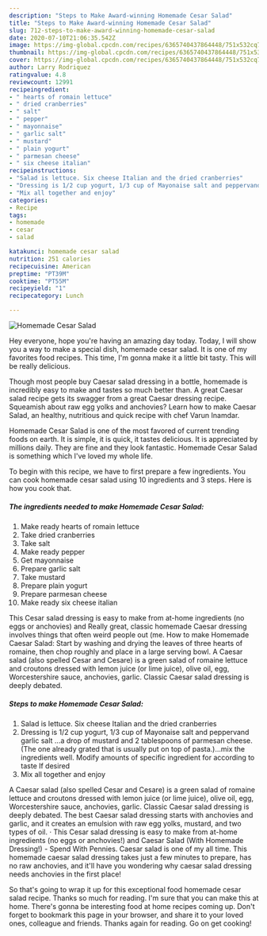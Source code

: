 ```yaml
---
description: "Steps to Make Award-winning Homemade Cesar Salad"
title: "Steps to Make Award-winning Homemade Cesar Salad"
slug: 712-steps-to-make-award-winning-homemade-cesar-salad
date: 2020-07-10T21:06:35.542Z
image: https://img-global.cpcdn.com/recipes/6365740437864448/751x532cq70/homemade-cesar-salad-recipe-main-photo.jpg
thumbnail: https://img-global.cpcdn.com/recipes/6365740437864448/751x532cq70/homemade-cesar-salad-recipe-main-photo.jpg
cover: https://img-global.cpcdn.com/recipes/6365740437864448/751x532cq70/homemade-cesar-salad-recipe-main-photo.jpg
author: Larry Rodriquez
ratingvalue: 4.8
reviewcount: 12991
recipeingredient:
- " hearts of romain lettuce"
- " dried cranberries"
- " salt"
- " pepper"
- " mayonnaise"
- " garlic salt"
- " mustard"
- " plain yogurt"
- " parmesan cheese"
- " six cheese italian"
recipeinstructions:
- "Salad is lettuce. Six cheese Italian and the dried cranberries"
- "Dressing is 1/2 cup yogurt, 1/3 cup of Mayonaise salt and peppervand garlic salt ...a drop of mustard and 2 tablespoons of parmesan cheese. (The one already grated that is usually put on top of pasta.)...mix the  ingredients well.  Modify amounts of specific ingredient for according to taste If desired"
- "Mix all together and enjoy"
categories:
- Recipe
tags:
- homemade
- cesar
- salad

katakunci: homemade cesar salad 
nutrition: 251 calories
recipecuisine: American
preptime: "PT39M"
cooktime: "PT55M"
recipeyield: "1"
recipecategory: Lunch

---
```



![Homemade Cesar Salad](https://img-global.cpcdn.com/recipes/6365740437864448/751x532cq70/homemade-cesar-salad-recipe-main-photo.jpg)

Hey everyone, hope you're having an amazing day today. Today, I will show you a way to make a special dish, homemade cesar salad. It is one of my favorites food recipes. This time, I'm gonna make it a little bit tasty. This will be really delicious.

Though most people buy Caesar salad dressing in a bottle, homemade is incredibly easy to make and tastes so much better than. A great Caesar salad recipe gets its swagger from a great Caesar dressing recipe. Squeamish about raw egg yolks and anchovies? Learn how to make Caesar Salad, an healthy, nutritious and quick recipe with chef Varun Inamdar.

Homemade Cesar Salad is one of the most favored of current trending foods on earth. It is simple, it is quick, it tastes delicious. It is appreciated by millions daily. They are fine and they look fantastic. Homemade Cesar Salad is something which I've loved my whole life.


To begin with this recipe, we have to first prepare a few ingredients. You can cook homemade cesar salad using 10 ingredients and 3 steps. Here is how you cook that.

<!--inarticleads1-->

##### The ingredients needed to make Homemade Cesar Salad:

1. Make ready  hearts of romain lettuce
1. Take  dried cranberries
1. Take  salt
1. Make ready  pepper
1. Get  mayonnaise
1. Prepare  garlic salt
1. Take  mustard
1. Prepare  plain yogurt
1. Prepare  parmesan cheese
1. Make ready  six cheese italian


This Cesar salad dressing is easy to make from at-home ingredients (no eggs or anchovies) and Really great, classic homemade Caesar dressing involves things that often weird people out (me. How to make Homemade Caesar Salad: Start by washing and drying the leaves of three hearts of romaine, then chop roughly and place in a large serving bowl. A Caesar salad (also spelled Cesar and Cesare) is a green salad of romaine lettuce and croutons dressed with lemon juice (or lime juice), olive oil, egg, Worcestershire sauce, anchovies, garlic. Classic Caesar salad dressing is deeply debated. 

<!--inarticleads2-->

##### Steps to make Homemade Cesar Salad:

1. Salad is lettuce. Six cheese Italian and the dried cranberries
1. Dressing is 1/2 cup yogurt, 1/3 cup of Mayonaise salt and peppervand garlic salt ...a drop of mustard and 2 tablespoons of parmesan cheese. (The one already grated that is usually put on top of pasta.)...mix the  ingredients well.  Modify amounts of specific ingredient for according to taste If desired
1. Mix all together and enjoy


A Caesar salad (also spelled Cesar and Cesare) is a green salad of romaine lettuce and croutons dressed with lemon juice (or lime juice), olive oil, egg, Worcestershire sauce, anchovies, garlic. Classic Caesar salad dressing is deeply debated. The best Caesar salad dressing starts with anchovies and garlic, and it creates an emulsion with raw egg yolks, mustard, and two types of oil. · This Cesar salad dressing is easy to make from at-home ingredients (no eggs or anchovies!) and Caesar Salad (With Homemade Dressing!) - Spend With Pennies. Caesar salad is one of my all time. This homemade caesar salad dressing takes just a few minutes to prepare, has no raw anchovies, and it&#39;ll have you wondering why caesar salad dressing needs anchovies in the first place! 

So that's going to wrap it up for this exceptional food homemade cesar salad recipe. Thanks so much for reading. I'm sure that you can make this at home. There's gonna be interesting food at home recipes coming up. Don't forget to bookmark this page in your browser, and share it to your loved ones, colleague and friends. Thanks again for reading. Go on get cooking!

